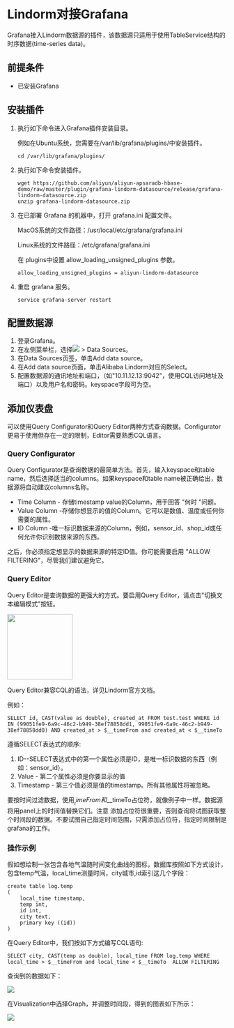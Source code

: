 # Lindorm对接Grafana

Grafana接入Lindorm数据源的插件，该数据源只适用于使用TableService结构的时序数据(time-series data)。

## 前提条件

* 已安装Grafana


## 安装插件

1. 执行如下命令进入Grafana插件安装目录。

   例如在Ubuntu系统，您需要在/var/lib/grafana/plugins/中安装插件。

    ```
    cd /var/lib/grafana/plugins/
    ```

2. 执行如下命令安装插件。

    ```
    wget https://github.com/aliyun/aliyun-apsaradb-hbase-demo/raw/master/plugin/grafana-lindorm-datasource/release/grafana-lindorm-datasource.zip
    unzip grafana-lindorm-datasource.zip
    ```

3. 在已部署 Grafana 的机器中，打开 grafana.ini 配置文件。
   
   MacOS系统的文件路径：/usr/local/etc/grafana/grafana.ini
   
   Linux系统的文件路径：/etc/grafana/grafana.ini

   在 plugins中设置 allow_loading_unsigned_plugins 参数。
   
    ```
    allow_loading_unsigned_plugins = aliyun-lindorm-datasource
    ```

4. 重启 grafana 服务。

    ```
    service grafana-server restart
    ```
   
## 配置数据源

1. 登录Grafana。
2. 在左侧菜单栏，选择<img src="https://static-aliyun-doc.oss-accelerate.aliyuncs.com/assets/img/zh-CN/7664559951/p112522.png"> > Data Sources。
3. 在Data Sources页签，单击Add data source。
4. 在Add data source页面，单击Alibaba Lindorm对应的Select。
5. 配置数据源的通讯地址和端口，（如"10.11.12.13:9042"，使用CQL访问地址及端口）以及用户名和密码。keyspace字段可为空。

## 添加仪表盘

可以使用Query Configurator和Query Editor两种方式查询数据。Configurator更易于使用但存在一定的限制，Editor需要熟悉CQL语言。

### Query Configurator

Query Configurator是查询数据的最简单方法。首先，输入keyspace和table name，然后选择适当的columns。如果keyspace和table name被正确给出，数据源将自动建议columns名称。

* Time Column - 存储timestamp value的Column，用于回答 "何时 "问题。
* Value Column -存储你想显示的值的Column。它可以是数值、温度或任何你需要的属性。
* ID Column -唯一标识数据来源的Column，例如，sensor_id、shop_id或任何允许你识别数据来源的东西。

之后，你必须指定想显示的数据来源的特定ID值。你可能需要启用 "ALLOW FILTERING"，尽管我们建议避免它。

### Query Editor

Query Editor是查询数据的更强大的方式。要启用Query Editor，请点击"切换文本编辑模式"按钮。

<img src="https://user-images.githubusercontent.com/1742301/102781863-a8bd4b80-4398-11eb-8c28-4d06a1f29279.png" height="150">

Query Editor兼容CQL的语法，详见Lindorm官方文档。

例如：
```
SELECT id, CAST(value as double), created_at FROM test.test WHERE id IN (99051fe9-6a9c-46c2-b949-38ef78858dd1, 99051fe9-6a9c-46c2-b949-38ef78858dd0) AND created_at > $__timeFrom and created_at < $__timeTo
```

遵循SELECT表达式的顺序:
1. ID--SELECT表达式中的第一个属性必须是ID，是唯一标识数据的东西（例如：sensor_id）。
2. Value - 第二个属性必须是你要显示的值
3. Timestamp - 第三个值必须是值的timestamp。所有其他属性将被忽略。

要按时间过滤数据，使用$__timeFrom和$__timeTo占位符，就像例子中一样。数据源将用panel上的时间值替换它们。注意 添加占位符很重要，否则查询将试图获取整个时间段的数据。不要试图自己指定时间范围，只需添加占位符，指定时间限制是grafana的工作。

### 操作示例

假如想绘制一张包含各地气温随时间变化曲线的图标，数据库按照如下方式设计，包含temp气温，local_time测量时间，city城市,id索引这几个字段：
```
create table log.temp
(
	local_time timestamp,
	temp int, 
	id int, 
	city text, 
	primary key ((id))
)
```
在Query Editor中，我们按如下方式编写CQL语句:
```
SELECT city, CAST(temp as double), local_time FROM log.temp WHERE local_time > $__timeFrom and local_time < $__timeTo  ALLOW FILTERING
```
查询到的数据如下：

<img src="https://github.com/aliyun/aliyun-apsaradb-hbase-demo/raw/master/plugin/grafana-lindorm-datasource/img/temp_table.PNG">

在Visualization中选择Graph，并调整时间段，得到的图表如下所示：

<img src="https://github.com/aliyun/aliyun-apsaradb-hbase-demo/raw/master/plugin/grafana-lindorm-datasource/img/temp_query.PNG">

